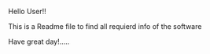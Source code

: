 Hello User!!

This is a Readme file to find all requierd info of the software

Have great day!.....

